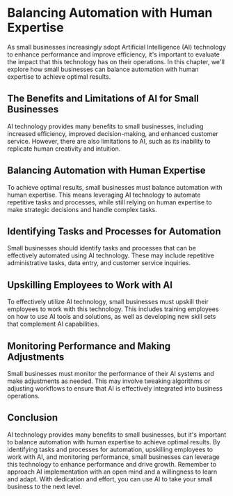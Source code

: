 Balancing Automation with Human Expertise
==============================================================================================================

As small businesses increasingly adopt Artificial Intelligence (AI) technology to enhance performance and improve efficiency, it's important to evaluate the impact that this technology has on their operations. In this chapter, we'll explore how small businesses can balance automation with human expertise to achieve optimal results.

The Benefits and Limitations of AI for Small Businesses
-------------------------------------------------------

AI technology provides many benefits to small businesses, including increased efficiency, improved decision-making, and enhanced customer service. However, there are also limitations to AI, such as its inability to replicate human creativity and intuition.

Balancing Automation with Human Expertise
-----------------------------------------

To achieve optimal results, small businesses must balance automation with human expertise. This means leveraging AI technology to automate repetitive tasks and processes, while still relying on human expertise to make strategic decisions and handle complex tasks.

Identifying Tasks and Processes for Automation
----------------------------------------------

Small businesses should identify tasks and processes that can be effectively automated using AI technology. These may include repetitive administrative tasks, data entry, and customer service inquiries.

Upskilling Employees to Work with AI
------------------------------------

To effectively utilize AI technology, small businesses must upskill their employees to work with this technology. This includes training employees on how to use AI tools and solutions, as well as developing new skill sets that complement AI capabilities.

Monitoring Performance and Making Adjustments
---------------------------------------------

Small businesses must monitor the performance of their AI systems and make adjustments as needed. This may involve tweaking algorithms or adjusting workflows to ensure that AI is effectively integrated into business operations.

Conclusion
----------

AI technology provides many benefits to small businesses, but it's important to balance automation with human expertise to achieve optimal results. By identifying tasks and processes for automation, upskilling employees to work with AI, and monitoring performance, small businesses can leverage this technology to enhance performance and drive growth. Remember to approach AI implementation with an open mind and a willingness to learn and adapt. With dedication and effort, you can use AI to take your small business to the next level.
